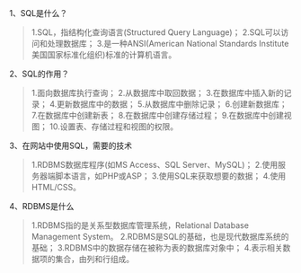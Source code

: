 1、SQL是什么？
> 1.SQL，指结构化查询语言(Structured Query Language)；
> 2.SQL可以访问和处理数据库；
> 3.是一种ANSI(American National Standards Institute美国国家标准化组织)标准的计算机语言。

2、SQL的作用？
> 1.面向数据库执行查询；
> 2.从数据库中取回数据；
> 3.在数据库中插入新的记录；
> 4.更新数据库中的数据；
> 5.从数据库中删除记录；
> 6.创建新数据库；
> 7.在数据库中创建新表；
> 8.在数据库中创建存储过程；
> 9.在数据库中创建视图；
> 10.设置表、存储过程和视图的权限。

3、在网站中使用SQL，需要的技术
> 1.RDBMS数据库程序(如MS Access、SQL Server、MySQL)；
> 2.使用服务器端脚本语言，如PHP或ASP；
> 3.使用SQL来获取想要的数据；
> 4.使用HTML/CSS。

4、RDBMS是什么
> 1.RDBMS指的是关系型数据库管理系统，Relational Database Management System。
> 2.RDBMS是SQL的基础，也是现代数据库系统的基础；
> 3.RDBMS中的数据存储在被称为表的数据库对象中；
> 4.表示相关数据项的集合，由列和行组成。
